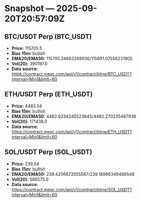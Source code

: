 # Snapshot — 2025-09-20T20:57:09Z

## BTC/USDT Perp (BTC_USDT)
- **Price:** 115705.5
- **Bias 15m:** bullish
- **EMA20/EMA50:** 115705.34683268936/115691.07556231905
- **Vol(20):** 390197.0
- **Data source:** https://contract.mexc.com/api/v1/contract/kline/BTC_USDT?interval=Min1&limit=60

## ETH/USDT Perp (ETH_USDT)
- **Price:** 4483.54
- **Bias 15m:** bullish
- **EMA20/EMA50:** 4482.8234245523845/4482.270235487938
- **Vol(20):** 171438.0
- **Data source:** https://contract.mexc.com/api/v1/contract/kline/ETH_USDT?interval=Min1&limit=60

## SOL/USDT Perp (SOL_USDT)
- **Price:** 239.54
- **Bias 15m:** bullish
- **EMA20/EMA50:** 239.4206673555567/239.18966349489548
- **Vol(20):** 586575.0
- **Data source:** https://contract.mexc.com/api/v1/contract/kline/SOL_USDT?interval=Min1&limit=60

